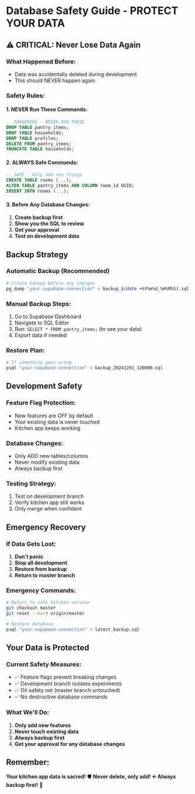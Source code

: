 # Database Safety Guide - PROTECT YOUR DATA

## ⚠️ CRITICAL: Never Lose Data Again

### **What Happened Before:**
- Data was accidentally deleted during development
- This should NEVER happen again

### **Safety Rules:**

#### **1. NEVER Run These Commands:**
```sql
-- DANGEROUS - NEVER RUN THESE
DROP TABLE pantry_items;
DROP TABLE households;
DROP TABLE profiles;
DELETE FROM pantry_items;
TRUNCATE TABLE households;
```

#### **2. ALWAYS Safe Commands:**
```sql
-- SAFE - Only add new things
CREATE TABLE rooms (...);
ALTER TABLE pantry_items ADD COLUMN room_id UUID;
INSERT INTO rooms (...);
```

#### **3. Before Any Database Changes:**
1. **Create backup first**
2. **Show you the SQL to review**
3. **Get your approval**
4. **Test on development data**

## Backup Strategy

### **Automatic Backup (Recommended)**
```bash
# Create backup before any changes
pg_dump "your-supabase-connection" > backup_$(date +%Y%m%d_%H%M%S).sql
```

### **Manual Backup Steps:**
1. Go to Supabase Dashboard
2. Navigate to SQL Editor
3. Run: `SELECT * FROM pantry_items;` (to see your data)
4. Export data if needed

### **Restore Plan:**
```bash
# If something goes wrong
psql "your-supabase-connection" < backup_20241201_120000.sql
```

## Development Safety

### **Feature Flag Protection:**
- New features are OFF by default
- Your existing data is never touched
- Kitchen app keeps working

### **Database Changes:**
- Only ADD new tables/columns
- Never modify existing data
- Always backup first

### **Testing Strategy:**
1. Test on development branch
2. Verify kitchen app still works
3. Only merge when confident

## Emergency Recovery

### **If Data Gets Lost:**
1. **Don't panic**
2. **Stop all development**
3. **Restore from backup**
4. **Return to master branch**

### **Emergency Commands:**
```bash
# Return to safe kitchen version
git checkout master
git reset --hard origin/master

# Restore database
psql "your-supabase-connection" < latest_backup.sql
```

## Your Data is Protected

### **Current Safety Measures:**
- ✅ Feature flags prevent breaking changes
- ✅ Development branch isolates experiments
- ✅ Git safety net (master branch untouched)
- ✅ No destructive database commands

### **What We'll Do:**
1. **Only add new features**
2. **Never touch existing data**
3. **Always backup first**
4. **Get your approval for any database changes**

## Remember:
**Your kitchen app data is sacred!** 🛡️
**Never delete, only add!** ➕
**Always backup first!** 💾
